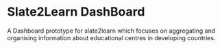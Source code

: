 # Slate2Learn DashBoard

A Dashboard prototype for slate2learn which focuses on aggregating and organising information about educational centres in developing countries.
